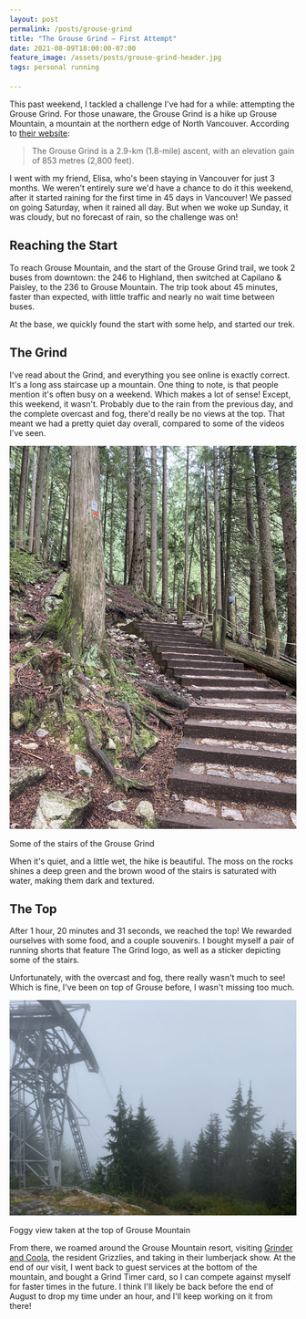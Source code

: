```yaml
---
layout: post
permalink: /posts/grouse-grind
title: "The Grouse Grind — First Attempt"
date: 2021-08-09T18:00:00-07:00
feature_image: /assets/posts/grouse-grind-header.jpg
tags: personal running

---
```


This past weekend, I tackled a challenge I've had for a while: attempting the Grouse Grind. For those unaware, the Grouse Grind is a hike up Grouse Mountain, a mountain at the northern edge of North Vancouver. According to [their website](https://www.grousemountain.com/grousegrind):

> The Grouse Grind is a 2.9-km (1.8-mile) ascent, with an elevation gain of 853 metres (2,800 feet).

I went with my friend, Elisa, who's been staying in Vancouver for just 3 months. We weren't entirely sure we'd have a chance to do it this weekend, after it started raining for the first time in 45 days in Vancouver! We passed on going Saturday, when it rained all day. But when we woke up Sunday, it was cloudy, but no forecast of rain, so the challenge was on!

## Reaching the Start

To reach Grouse Mountain, and the start of the Grouse Grind trail, we took 2 buses from downtown: the 246 to Highland, then switched at Capilano & Paisley, to the 236 to Grouse Mountain. The trip took about 45 minutes, faster than expected, with little traffic and nearly no wait time between buses.

At the base, we quickly found the start with some help, and started our trek.

## The Grind

I've read about the Grind, and everything you see online is exactly correct. It's a long ass staircase up a mountain. One thing to note, is that people mention it's often busy on a weekend. Which makes a lot of sense! Except, this weekend, it wasn't. Probably due to the rain from the previous day, and the complete overcast and fog, there'd really be no views at the top. That meant we had a pretty quiet day overall, compared to some of the videos I've seen.

![Some of the stairs of the Grouse Grind](/assets/posts/grouse-grind-stairs.jpg)

<figcaption>Some of the stairs of the Grouse Grind</figcaption>

When it's quiet, and a little wet, the hike is beautiful. The moss on the rocks shines a deep green and the brown wood of the stairs is saturated with water, making them dark and textured.

## The Top

After 1 hour, 20 minutes and 31 seconds, we reached the top! We rewarded ourselves with some food, and a couple souvenirs. I bought myself a pair of running shorts that feature The Grind logo, as well as a sticker depicting some of the stairs.

Unfortunately, with the overcast and fog, there really wasn't much to see! Which is fine, I've been on top of Grouse before, I wasn't missing too much.

![Foggy view taken at the top of Grouse Mountain](/assets/posts/grouse-grind-views.jpg)

<figcaption>Foggy view taken at the top of Grouse Mountain</figcaption>

From there, we roamed around the Grouse Mountain resort, visiting [Grinder and Coola](https://www.grousemountain.com/wildlife-refuge), the resident Grizzlies, and taking in their lumberjack show. At the end of our visit, I went back to guest services at the bottom of the mountain, and bought a Grind Timer card, so I can compete against myself for faster times in the future. I think I'll likely be back before the end of August to drop my time under an hour, and I'll keep working on it from there!
